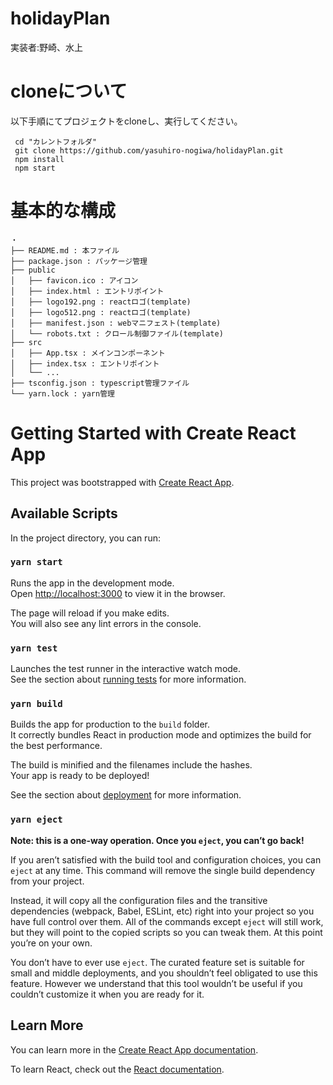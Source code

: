 # holidayPlan

実装者:野崎、水上

# cloneについて
以下手順にてプロジェクトをcloneし、実行してください。
```
 cd "カレントフォルダ"
 git clone https://github.com/yasuhiro-nogiwa/holidayPlan.git
 npm install
 npm start
```

# 基本的な構成
```
・
├── README.md : 本ファイル
├── package.json : パッケージ管理
├── public
│   ├── favicon.ico : アイコン
│   ├── index.html : エントリポイント 
│   ├── logo192.png : reactロゴ(template)
│   ├── logo512.png : reactロゴ(template)
│   ├── manifest.json : webマニフェスト(template)
│   └── robots.txt : クロール制御ファイル(template)
├── src
│   ├── App.tsx : メインコンポーネント
│   ├── index.tsx : エントリポイント
│   └── ...
├── tsconfig.json : typescript管理ファイル
└── yarn.lock : yarn管理
```
                
# Getting Started with Create React App

This project was bootstrapped with [Create React App](https://github.com/facebook/create-react-app).

## Available Scripts

In the project directory, you can run:

### `yarn start`

Runs the app in the development mode.\
Open [http://localhost:3000](http://localhost:3000) to view it in the browser.

The page will reload if you make edits.\
You will also see any lint errors in the console.

### `yarn test`

Launches the test runner in the interactive watch mode.\
See the section about [running tests](https://facebook.github.io/create-react-app/docs/running-tests) for more information.

### `yarn build`

Builds the app for production to the `build` folder.\
It correctly bundles React in production mode and optimizes the build for the best performance.

The build is minified and the filenames include the hashes.\
Your app is ready to be deployed!

See the section about [deployment](https://facebook.github.io/create-react-app/docs/deployment) for more information.

### `yarn eject`

**Note: this is a one-way operation. Once you `eject`, you can’t go back!**

If you aren’t satisfied with the build tool and configuration choices, you can `eject` at any time. This command will remove the single build dependency from your project.

Instead, it will copy all the configuration files and the transitive dependencies (webpack, Babel, ESLint, etc) right into your project so you have full control over them. All of the commands except `eject` will still work, but they will point to the copied scripts so you can tweak them. At this point you’re on your own.

You don’t have to ever use `eject`. The curated feature set is suitable for small and middle deployments, and you shouldn’t feel obligated to use this feature. However we understand that this tool wouldn’t be useful if you couldn’t customize it when you are ready for it.

## Learn More

You can learn more in the [Create React App documentation](https://facebook.github.io/create-react-app/docs/getting-started).

To learn React, check out the [React documentation](https://reactjs.org/).
